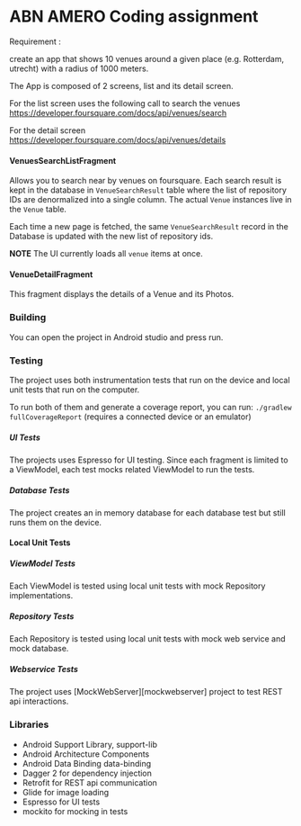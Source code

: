ABN AMERO Coding assignment
===========================================================

Requirement :

create an app that shows 10 venues around a given place (e.g. Rotterdam, utrecht) with a radius
of 1000 meters.

The App is composed of 2 screens, list and its detail screen.

For the list screen uses the following call to search the venues
 https://developer.foursquare.com/docs/api/venues/search

For the detail screen
https://developer.foursquare.com/docs/api/venues/details



#### VenuesSearchListFragment
Allows you to search near by venues on foursquare.
Each search result is kept in the database in `VenueSearchResult` table where
the list of repository IDs are denormalized into a single column.
The actual `Venue` instances live in the `Venue` table.

Each time a new page is fetched, the same `VenueSearchResult` record in the
Database is updated with the new list of repository ids.

**NOTE**
The UI currently loads all `venue` items at once.

#### VenueDetailFragment
This fragment displays the details of a Venue and its Photos.


### Building
You can open the project in Android studio and press run.

### Testing
The project uses both instrumentation tests that run on the device
and local unit tests that run on the computer.

To run both of them and generate a coverage report, you can run:
`./gradlew fullCoverageReport` (requires a connected device or an emulator)


##### UI Tests
The projects uses Espresso for UI testing. Since each fragment
is limited to a ViewModel, each test mocks related ViewModel to
run the tests.

##### Database Tests
The project creates an in memory database for each database test but still
runs them on the device.

#### Local Unit Tests
##### ViewModel Tests
Each ViewModel is tested using local unit tests with mock Repository
implementations.

##### Repository Tests
Each Repository is tested using local unit tests with mock web service and
mock database.

##### Webservice Tests
The project uses [MockWebServer][mockwebserver] project to test REST api interactions.


### Libraries
* Android Support Library, support-lib
* Android Architecture Components
* Android Data Binding data-binding
* Dagger 2 for dependency injection
* Retrofit for REST api communication
* Glide for image loading
* Espresso for UI tests
* mockito for mocking in tests

